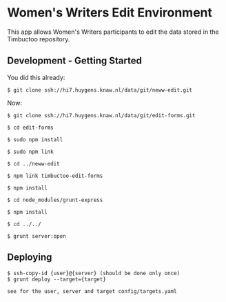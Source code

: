 # Women's Writers Edit Environment

This app allows Women's Writers participants to edit the data stored in the Timbuctoo repository.

## Development - Getting Started

You did this already:

	$ git clone ssh://hi7.huygens.knaw.nl/data/git/neww-edit.git

Now:

	$ git clone ssh://hi7.huygens.knaw.nl/data/git/edit-forms.git

	$ cd edit-forms

	$ sudo npm install

	$ sudo npm link

	$ cd ../neww-edit

	$ npm link timbuctoo-edit-forms

	$ npm install

	$ cd node_modules/grunt-express
	
	$ npm install
	
	$ cd ../../

	$ grunt server:open

## Deploying

	$ ssh-copy-id {user}@{server} (should be done only once)
	$ grunt deploy --target={target}
 
	see for the user, server and target config/targets.yaml
